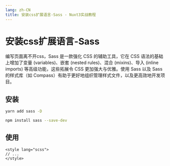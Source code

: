 ```yaml
---
lang: zh-CN
title: 安装css扩展语言-Sass - Nuxt3实战教程
---
```


# 安装css扩展语言-Sass

编写页面离不开css，Sass 是一款强化 CSS 的辅助工具，它在 CSS 语法的基础上增加了变量 (variables)、嵌套 (nested rules)、混合 (mixins)、导入 (inline imports) 等高级功能，这些拓展令 CSS 更加强大与优雅。使用 Sass 以及 Sass 的样式库（如 Compass）有助于更好地组织管理样式文件，以及更高效地开发项目。

## 安装

<CodeGroup>
  <CodeGroupItem title="yarn" active>

```bash
yarn add sass -D
```

  </CodeGroupItem>

  <CodeGroupItem title="npm">

```bash
npm install sass --save-dev
```

  </CodeGroupItem>

</CodeGroup>

## 使用
```vue
<style lang="scss">
// ...
</style>
```

